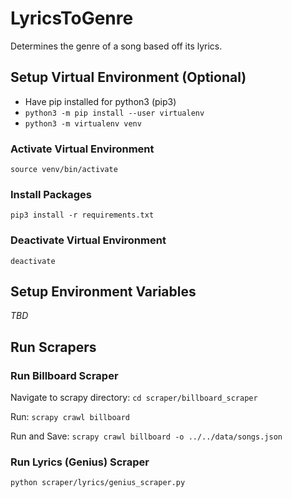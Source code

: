 # LyricsToGenre
Determines the genre of a song based off its lyrics.


## Setup Virtual Environment (Optional)

* Have pip installed for python3 (pip3)
* `python3 -m pip install --user virtualenv`
* `python3 -m virtualenv venv`

### Activate Virtual Environment
`source venv/bin/activate`

### Install Packages
`pip3 install -r requirements.txt`

### Deactivate Virtual Environment
`deactivate`

## Setup Environment Variables

*TBD*

## Run Scrapers

### Run Billboard Scraper

Navigate to scrapy directory: 
`cd scraper/billboard_scraper`

Run:
`scrapy crawl billboard`

Run and Save:
`scrapy crawl billboard -o ../../data/songs.json`

### Run Lyrics (Genius) Scraper

`python scraper/lyrics/genius_scraper.py`
